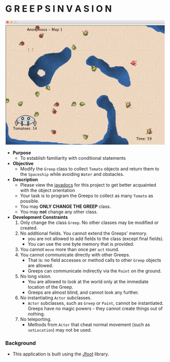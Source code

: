 # G R E E P S   I N V A S I O N
![](./greeps-world.png)
* **Purpose**
    * To establish familiarity with conditional statements
* **Objective**
    * Modify the `Greep` class to collect `Tomato` objects and return them to the `Spaceship` while avoiding `Water` and obstacles.
* **Description**
    * Please view the [javadocs](./javadocs/index.html) for this project to get better acquainted with the object orientation
    * Your task is to program the Greeps to collect as many `Tomato` as possible.
    * You may **ONLY CHANGE THE GREEP** class.
    * You may **not** change any other class.
* **Development Constraints**  
    1. Only change the class `Greep`. No other classes may be modified or 
created.
    2. No additional fields. You cannot extend the Greeps' memory.
        * you are not allowed to add fields to the class (except final fields).
        * You can use the one byte memory that is provided.
    3. You cannot `move` more than once per `act` round.
    4. You cannot communicate directly with other Greeps.
        * That is: no field accesses or method calls to other `Greep` objects are allowed.
        * Greeps can communicate indirectly via the `Paint` on the ground.
    5. No long vision.
        * You are allowed to look at the world only at the immediate location of the Greep.
        * Greeps are almost blind, and cannot look any further.
    6. No instantiating `Actor` subclasses.
        * `Actor` subclasses, such as `Greep` or `Paint`, cannot be instantiated. Greeps have no magic powers - they cannot create things out of nothing.
    7. No teleporting.
        * Methods from `Actor` that cheat normal movement (such as `setLocation`) may not be used.
        
        
### Background
* This application is built using the [Jfoot](https://github.com/Git-Leon/jfoot-api) library.